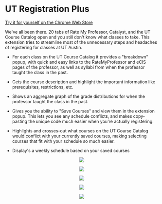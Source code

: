 # UT Registration Plus
[Try it for yourself on the Chrome Web Store](https://chrome.google.com/webstore/detail/hboadpjkoaieogjimneceaahlppnipaa/publish-accepted?authuser=0&hl=en-US)

We've all been there. 20 tabs of Rate My Professor, Catalyst, and the UT Course Catalog open and you still don't know what classes to take. 
This extension tries to streamline most of the unnecessary steps and headaches of registering for classes at UT Austin. 


- For each class on the UT Course Catalog it provides a "breakdown" popup, with quick and easy links to the RateMyProfessor and eCIS pages of the professor, as well as syllabi from when the professor taught the class in the past. 

- Gets the course description and highlight the important information like prerequisites, restrictions, etc. 

- Shows an aggregate graph of the grade distributions for when the professor taught the class in the past. 

- Gives you the ability to "Save Courses" and view them in the extension popup. This lets you see any schedule conflicts, and makes copy-pasting the unique code much easier when you're actually registering. 

- Highlights and crosses-out what courses on the UT Course Catalog would conflict with your currently saved courses, making selecting courses that fit with your schedule so much easier. 

- Display's a weekly schedule based on your saved courses

<p align="center"> 
<img src="https://lh3.googleusercontent.com/dJRVQgscngH_6C3-bY5w8s_8YMyDw6PZY2Ico5skdxXTwzPnuEuu0xxrRiKKU8ovozKcBYvzpA=w640-h400-e365">
</p>
<p align="center"> 
<img src="https://lh3.googleusercontent.com/iVdSBFwC7SFD7gyvYhDxX3Yltkx8Elig3CxeQPvxTB7_9XhSef0S5YT2Hn6kbLIYbmXf0T7J6A=w640-h400-e365">
</p>
<p align="center"> 
<img src="https://lh3.googleusercontent.com/UX70UQPrgn9VqYYNH2F0W2qPT_j6CLs8E5Y92t-oT1FpP9vJIhKk7whEkbS5EHtaEOwNxNt-vg=w640-h400-e365">
</p>
<p align="center"> 
<img src="https://lh3.googleusercontent.com/9kR2NW0XfCen_aNw0ASiNOyR2yjY_GOIyMGLX4cfwgCqBRa60hL3xca5kY-m2WY_Y5EzJX96wA=w640-h400-e365">
</p>
<p align="center"> 
<img src="https://lh3.googleusercontent.com/p5U5pBglB1QJkxUpi_3ct2M_vF6gumVaZMFF0nQHam44BsTFTPen7sClWaDI8o3R4Xg_FlbeZGI=w640-h400-e365">
</p>



